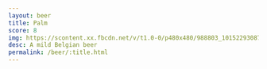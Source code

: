 ```yaml
---
layout: beer
title: Palm
score: 8
img: https://scontent.xx.fbcdn.net/v/t1.0-0/p480x480/988803_10152293087318745_73934001_n.jpg?oh=303de2d5e7405d90373d52e2b2480a2f&oe=591D40EB
desc: A mild Belgian beer
permalink: /beer/:title.html
---
```

